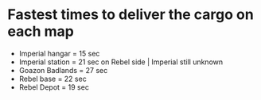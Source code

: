 # Fastest times to deliver the cargo on each map
* Imperial hangar = 15 sec
* Imperial station = 21 sec on Rebel side | Imperial still unknown
* Goazon Badlands = 27 sec
* Rebel base = 22 sec
* Rebel Depot = 19 sec
